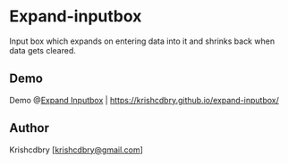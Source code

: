 # Expand-inputbox
Input box which expands on entering data into it and shrinks back when data gets cleared.




## Demo
Demo @[Expand Inputbox](https://krishcdbry.github.io/expand-inputbox/)
| https://krishcdbry.github.io/expand-inputbox/

## Author
Krishcdbry [krishcdbry@gmail.com]

